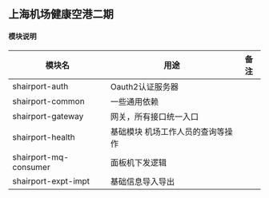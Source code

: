 ## 上海机场健康空港二期


#### 模块说明
| 模块名                | 用途                              | 备注 |
| --------------------- | --------------------------------- | ---- |
| shairport-auth        | Oauth2认证服务器                  |      |
| shairport-common      | 一些通用依赖                      |      |
| shairport-gateway     | 网关，所有接口统一入口            |      |
| shairport-health      | 基础模块 机场工作人员的查询等操作 |      |
| shairport-mq-consumer | 面板机下发逻辑                    |      |
| shairport-expt-impt   | 基础信息导入导出                    |      |

